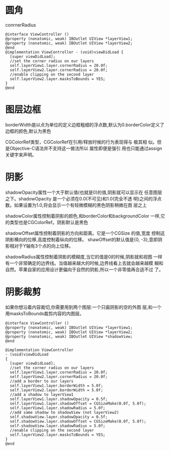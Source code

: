 # 圆角

conrnerRadius

```
@interface ViewController ()
@property (nonatomic, weak) IBOutlet UIView *layerView1;
@property (nonatomic, weak) IBOutlet UIView *layerView2;
@end 
@implementation ViewController - (void)viewDidLoad { 
  [super viewDidLoad];
  //set the corner radius on our layers
  self.layerView1.layer.cornerRadius = 20.0f;
  self.layerView2.layer.cornerRadius = 20.0f;
  //enable clipping on the second layer
  self.layerView2.layer.masksToBounds = YES;
}
@end 
```

# 图层边框

borderWidth是以点为单位的定义边框粗细的浮点数,默认为0.borderColor定义了边框的颜色,默认为黑色

CGColorRef类型，CGColorRef在引用/释放时候的行为表现得与 极其相 似。但是Objective-C语法并不支持这一做法所以 属性即便是强引 用也只能通过assign关键字来声明。

# 阴影

shadowOpacity属性一个大于默认值\(也就是0\)的值,阴影就可以显示在 任意图层之下。shadowOpacity 是一个必须在0.0\(不可见\)和1.0\(完全不透 明\)之间的浮点数。如果设置为1.0,将会显示一个有轻微模糊的黑色阴影稍微在图 层之上

shadowColor属性控制着阴影的颜色,和borderColor和backgroundColor 一样,它的类型也是CGColorRef。阴影默认是黑色

shadowOffset属性控制着阴影的方向和距离。它是一个CGSize 的值,宽度 控制这阴影横向的位移,高度控制着纵向的位移。 shawOffset的默认值是{0, -3},意即阴影相对于Y轴有3个点的向上位移。

shadowRadius属性控制着阴影的模糊度,当它的值是0的时候,阴影就和视图 一样有一个非常确定的边界线。当值越来越大的时候,边界线看上去就会越来越模 糊和自然。苹果自家的应用设计更偏向于自然的阴影,所以一个非零值再合适不过 了。

# 阴影裁剪

如果你想沿着内容裁切,你需要用到两个图层:一个只画阴影的空的外图 层,和一个用masksToBounds裁剪内容的内图层。

```
@interface ViewController ()
@property (nonatomic, weak) IBOutlet UIView *layerView1;
@property (nonatomic, weak) IBOutlet UIView *layerView2;
@property (nonatomic, weak) IBOutlet UIView *shadowView;
@end

@implementation ViewController
- (void)viewDidLoad
{
  [super viewDidLoad];
  //set the corner radius on our layers
  self.layerView1.layer.cornerRadius = 20.0f;
  self.layerView2.layer.cornerRadius = 20.0f;
  //add a border to our layers
  self.layerView1.layer.borderWidth = 5.0f;
  self.layerView2.layer.borderWidth = 5.0f;
  //add a shadow to layerView1
  self.layerView1.layer.shadowOpacity = 0.5f;
  self.layerView1.layer.shadowOffset = CGSizeMake(0.0f, 5.0f);
  self.layerView1.layer.shadowRadius = 5.0f;
  //add same shadow to shadowView (not layerView2)
  self.shadowView.layer.shadowOpacity = 0.5f;
  self.shadowView.layer.shadowOffset = CGSizeMake(0.0f, 5.0f);
  self.shadowView.layer.shadowRadius = 5.0f;
  //enable clipping on the second layer
  self.layerView2.layer.masksToBounds = YES;
}
@end 
```




